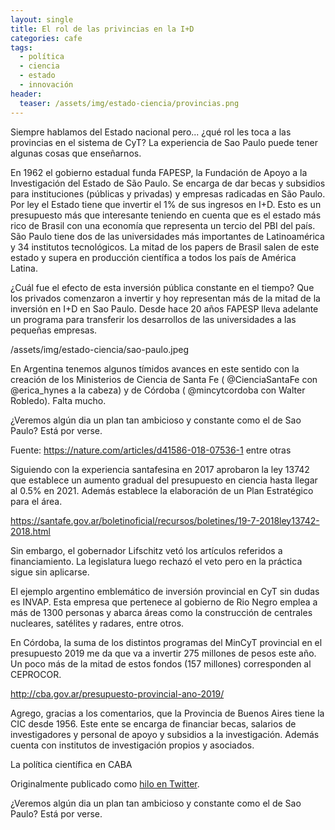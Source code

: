 ```yaml
---
layout: single
title: El rol de las privincias en la I+D
categories: cafe
tags:
  - política
  - ciencia
  - estado
  - innovación
header:
  teaser: /assets/img/estado-ciencia/provincias.png
---
```


Siempre hablamos del Estado nacional pero... ¿qué rol les toca a las provincias en el sistema de CyT? La experiencia de Sao Paulo puede tener algunas cosas que enseñarnos.

En 1962 el gobierno estadual funda FAPESP, la Fundación de Apoyo a la Investigación del Estado de São Paulo. Se encarga de dar becas y subsidios para instituciones (públicas y privadas) y empresas radicadas en São Paulo. Por ley el Estado tiene que invertir el 1% de sus ingresos en I+D. Esto es un presupuesto más que interesante teniendo en cuenta que es el estado más rico de Brasil con una economía que representa un tercio del PBI del país. São Paulo tiene dos de las universidades más importantes de Latinoamérica y 34 institutos tecnológicos. La mitad de los papers de Brasil salen de este estado y supera en producción científica a todos los país de América Latina.

¿Cuál fue el efecto de esta inversión pública constante en el tiempo? Que los privados comenzaron a invertir y hoy representan más de la mitad de la inversión en I+D en Sao Paulo. Desde hace 20 años FAPESP lleva adelante un programa para transferir los desarrollos de las universidades a las pequeñas empresas.

/assets/img/estado-ciencia/sao-paulo.jpeg

En Argentina tenemos algunos tímidos avances en este sentido con la creación de los Ministerios de Ciencia de Santa Fe (
@CienciaSantaFe
 con 
@erica_hynes
 a la cabeza) y de Córdoba (
@mincytcordoba
 con Walter Robledo). Falta mucho.

¿Veremos algún dia un plan tan ambicioso y constante como el de Sao Paulo? Está por verse.

Fuente: https://nature.com/articles/d41586-018-07536-1 entre otras

Siguiendo con la experiencia santafesina en 2017 aprobaron la ley 13742 que establece un aumento gradual del presupuesto en ciencia hasta llegar al 0.5% en 2021. Además establece la elaboración de un Plan Estratégico para el área.

https://santafe.gov.ar/boletinoficial/recursos/boletines/19-7-2018ley13742-2018.html

Sin embargo, el gobernador Lifschitz vetó los artículos referidos a financiamiento. La legislatura luego rechazó el veto pero en la práctica sigue sin aplicarse.

El ejemplo argentino emblemático de inversión provincial en CyT sin dudas es INVAP. Esta empresa que pertenece al gobierno de Rio Negro emplea a más de 1300 personas y abarca áreas como la construcción de centrales nucleares, satélites y radares, entre otros.

En Córdoba, la suma de los distintos programas del MinCyT provincial en el presupuesto 2019 me da que va a invertir 275 millones de pesos este año. Un poco más de la mitad de estos fondos (157 millones) corresponden al CEPROCOR.

http://cba.gov.ar/presupuesto-provincial-ano-2019/

Agrego, gracias a los comentarios, que la Provincia de Buenos Aires tiene la CIC desde 1956. Este ente se encarga de financiar becas, salarios de investigadores y personal de apoyo y subsidios a la investigación. Además cuenta con institutos de investigación propios y asociados.

La política científica en CABA

Originalmente publicado como <a href="https://twitter.com/germangfeler/status/1120878140526616577">hilo en Twitter</a>.

 ¿Veremos algún dia un plan tan ambicioso y constante como el de Sao Paulo? Está por verse.
